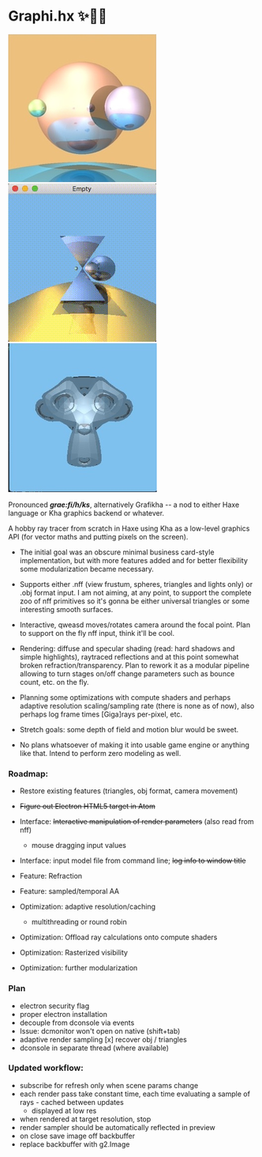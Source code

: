 # Graphi.hx ✨🪩🔭
![](screenshots/spheres.jpg)
![](screenshots/scene.gif)
![](screenshots/monkey.jpg)

Pronounced ***grae:fi/h/ks***, alternatively Grafikha -- a nod to either Haxe language or Kha graphics backend or whatever.

A hobby ray tracer from scratch in Haxe using Kha as a low-level graphics API (for vector maths and putting pixels on the screen).

* The initial goal was an obscure minimal business card-style implementation, but with more features added and for better flexibility some modularization became necessary.

* Supports either .nff (view frustum, spheres, triangles and lights only) or .obj format input. I am not aiming, at any point, to support the complete zoo of nff primitives so it's gonna be either universal triangles or some interesting smooth surfaces.

* Interactive, qweasd moves/rotates camera around the focal point. Plan to support on the fly nff input, think it'll be cool.

* Rendering: diffuse and specular shading (read: hard shadows and simple highlights), raytraced reflections and at this point somewhat broken refraction/transparency. Plan to rework it as a modular pipeline allowing to turn stages on/off change parameters such as bounce count, etc. on the fly.

* Planning some optimizations with compute shaders and perhaps adaptive resolution scaling/sampling rate (there is none as of now), also perhaps log frame times [Giga]rays per-pixel, etc.

* Stretch goals: some depth of field and motion blur would be sweet.

* No plans whatsoever of making it into usable game engine or anything like that. Intend to perform zero modeling as well.

### Roadmap:

* Restore existing features (triangles, obj format, camera movement)

* <del>Figure out Electron HTML5 target in Atom</del>

* Interface: <del>Interactive manipulation of render parameters</del> (also read from nff)
  * mouse dragging input values

* Interface: input model file from command line; <del>log info to window title</del>

* Feature: Refraction

* Feature: sampled/temporal AA

* Optimization: adaptive resolution/caching
  * multithreading or round robin

* Optimization: Offload ray calculations onto compute shaders

* Optimization: Rasterized visibility

* Optimization: further modularization

### Plan
- electron security flag
- proper electron installation
- decouple from dconsole via events
- Issue: dcmonitor won't open on native (shift+tab)
- adaptive render sampling
[x] recover obj / triangles
- dconsole in separate thread (where available)

### Updated workflow:
- subscribe for refresh only when scene params change
- each render pass take constant time, each time evaluating a sample of rays - cached between updates
  - displayed at low res
- when rendered at target resolution, stop
- render sampler should be automatically reflected in preview
- on close save image off backbuffer
- replace backbuffer with g2.Image
